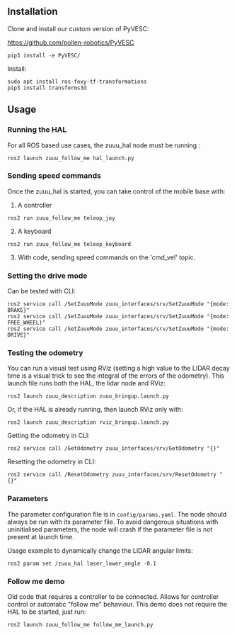 ## Installation
Clone and install our custom version of PyVESC:

https://github.com/pollen-robotics/PyVESC

```
pip3 install -e PyVESC/
```

Install:
```
sudo apt install ros-foxy-tf-transformations
pip3 install transforms3d
```

## Usage
### Running the HAL
For all ROS based use cases, the zuuu_hal node must be running :
```
ros2 launch zuuu_follow_me hal_launch.py
```

### Sending speed commands
Once the zuuu_hal is started, you can take control of the mobile base with:
1) A controller
```
ros2 run zuuu_follow_me teleop_joy
```
2) A keyboard
```
ros2 run zuuu_follow_me teleop_keyboard
```
3) With code, sending speed commands on the 'cmd_vel' topic.

### Setting the drive mode
Can be tested with CLI:
```
ros2 service call /SetZuuuMode zuuu_interfaces/srv/SetZuuuMode "{mode: BRAKE}" 
ros2 service call /SetZuuuMode zuuu_interfaces/srv/SetZuuuMode "{mode: FREE_WHEEL}" 
ros2 service call /SetZuuuMode zuuu_interfaces/srv/SetZuuuMode "{mode: DRIVE}" 
```

### Testing the odometry
You can run a visual test using RViz (setting a high value to the LIDAR decay time is a visual trick to see the integral of the errors of the odometry).
This launch file runs both the HAL, the lidar node and RViz:
```
ros2 launch zuuu_description zuuu_bringup.launch.py
```

Or, if the HAL is already running, then launch RViz only with:
```
ros2 launch zuuu_description rviz_bringup.launch.py
```

Getting the odometry in CLI:
```
ros2 service call /GetOdometry zuuu_interfaces/srv/GetOdometry "{}"
```

Resetting the odometry in CLI:
```
ros2 service call /ResetOdometry zuuu_interfaces/srv/ResetOdometry "{}"
```

### Parameters
The parameter configuration file is in ```config/params.yaml```. 
The node should always be run with its parameter file. 
To avoid dangerous situations with uninitialised parameters, the node will crash if the parameter file is not present at launch time.

Usage example to dynamically change the LIDAR angular limits:
```
ros2 param set /zuuu_hal laser_lower_angle -0.1
```

### Follow me demo
Old code that requires a controller to be connected. Allows for controller control or automatic "follow me" behaviour.
This demo does not require the HAL to be started, just run: 
```
ros2 launch zuuu_follow_me follow_me_launch.py
```